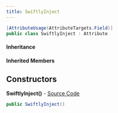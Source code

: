 ```yaml
---
title: SwiftlyInject
---
```


```csharp
[AttributeUsage(AttributeTargets.Field)]
public class SwiftlyInject : Attribute
```

#### Inheritance

#### Inherited Members

## Constructors

**SwiftlyInject()** - [Source Code](https://github.com/swiftly-solution/swiftlys2/blob/main/managed/src/SwiftlyS2.Shared/SwiftlyCoreAttribute.cs#L5)

```csharp
public SwiftlyInject()
```

